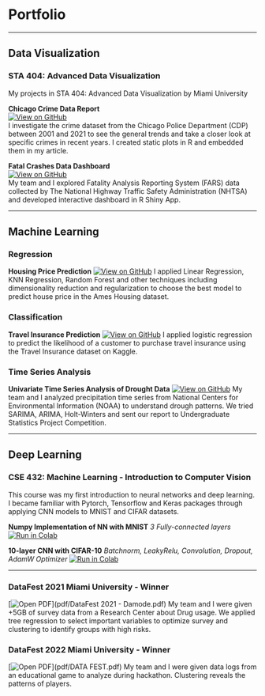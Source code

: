 # Portfolio

---
## Data Visualization
### STA 404: Advanced Data Visualization
My projects in STA 404: Advanced Data Visualization by Miami University

**Chicago Crime Data Report**  
[![View on GitHub](https://img.shields.io/badge/GitHub-View_on_GitHub-blue?logo=GitHub)](https://github.com/hazel-nguyen/crimes_plots)  
I investigate the crime dataset from the Chicago Police Department (CDP) between 2001 and 2021 to see the general trends and take a closer look at specific crimes in recent years. I created static plots in R and embedded them in my article.  

**Fatal Crashes Data Dashboard**   
[![View on GitHub](https://img.shields.io/badge/GitHub-View_on_GitHub-blue?logo=GitHub)](https://github.com/hazel-nguyen/crashes_shiny_app)  
My team and I explored Fatality Analysis Reporting System (FARS) data collected by The National Highway Traffic Safety Administration (NHTSA) and developed interactive dashboard in R Shiny App.  

---
## Machine Learning

### Regression 
**Housing Price Prediction** 
[![View on GitHub](https://img.shields.io/badge/GitHub-View_on_GitHub-blue?logo=GitHub)](https://github.com/hazel-nguyen/ames_house_price)
I applied Linear Regression, KNN Regression, Random Forest and other techniques including dimensionality reduction and regularization to choose the best model to predict house price in the Ames Housing dataset.

### Classification
**Travel Insurance Prediction**
[![View on GitHub](https://img.shields.io/badge/GitHub-View_on_GitHub-blue?logo=GitHub)](https://github.com/hazel-nguyen/logistic_insurance)
I applied logistic regression to predict the likelihood of a customer to purchase travel insurance using the Travel Insurance dataset on Kaggle. 

### Time Series Analysis
**Univariate Time Series Analysis of Drought Data** 
[![View on GitHub](https://img.shields.io/badge/GitHub-View_on_GitHub-blue?logo=GitHub)](https://github.com/hazel-nguyen/time-series-drought)
My team and I analyzed precipitation time series from National Centers for Environmental Information (NOAA) to understand drough patterns. We tried SARIMA, ARIMA, Holt-Winters and sent our report to Undergraduate Statistics Project Competition.

---
## Deep Learning

### CSE 432: Machine Learning - Introduction to Computer Vision
This course was my first introduction to neural networks and deep learning. I became familiar with Pytorch, Tensorflow and Keras packages through applying CNN models to MNIST and CIFAR datasets. 

**Numpy Implementation of NN with MNIST** *3 Fully-connected layers* 
[![Run in Colab](https://img.shields.io/badge/Colab-View_on_Colab-yellow?logo=Colab)](https://colab.research.google.com/drive/1AWEQKmwbqW5928fhtM89EMeO7uE49lcd?usp=sharing)

**10-layer CNN with CIFAR-10** *Batchnorm, LeakyRelu, Convolution, Dropout, AdamW Optimizer*
[![Run in Colab](https://img.shields.io/badge/Colab-View_on_Colab-yellow?logo=Colab)](https://colab.research.google.com/drive/1LWHYBAV9PT9T-oL0p1_WDUmpj18zxtn-?usp=sharing)

---
### DataFest 2021 Miami University - Winner
[![Open PDF](https://img.shields.io/badge/PDF-Open_PDF-red?logo=adobe-acrobat-reader&logoColor=white)](pdf/DataFest 2021 - Damode.pdf)
My team and I were given +5GB of survey data from a Research Center about Drug usage. We applied tree regression to select important variables to optimize survey and clustering to identify groups with high risks.

### DataFest 2022 Miami University - Winner
[![Open PDF](https://img.shields.io/badge/PDF-Open_PDF-red?logo=adobe-acrobat-reader&logoColor=white)](pdf/DATA FEST.pdf)
My team and I were given data logs from an educational game to analyze during hackathon. Clustering reveals the patterns of players.


